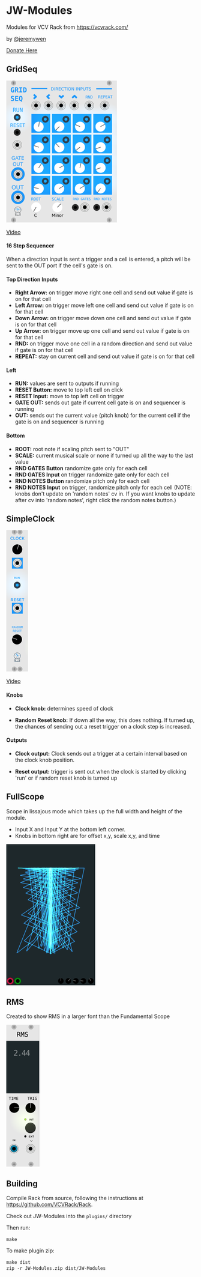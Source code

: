 # JW-Modules

Modules for VCV Rack from https://vcvrack.com/ 

by [@jeremywen](https://twitter.com/jeremywen)

[Donate Here](https://www.paypal.me/jeremywen)

## GridSeq

![GridSeq](./doc/GridSeq-img5.png)

[Video](https://www.youtube.com/watch?v=Bnxzqi5jwcU)

#### 16 Step Sequencer

When a direction input is sent a trigger and a cell is entered, a pitch will be sent to the OUT port if the cell's gate is on.

#### Top Direction Inputs 

  *  **Right Arrow:** on trigger move right one cell and send out value if gate is on for that cell
  *  **Left Arrow:** on trigger move left one cell and send out value if gate is on for that cell
  *  **Down Arrow:** on trigger move down one cell and send out value if gate is on for that cell
  *  **Up Arrow:** on trigger move up one cell and send out value if gate is on for that cell
  *  **RND:** on trigger move one cell in a random direction and send out value if gate is on for that cell
  *  **REPEAT:**  stay on current cell and send out value if gate is on for that cell

#### Left

  *  **RUN:** values are sent to outputs if running
  *  **RESET Button:** move to top left cell on click
  *  **RESET Input:** move to top left cell on trigger
  *  **GATE OUT:** sends out gate if current cell gate is on and sequencer is running
  *  **OUT:** sends out the current value (pitch knob) for the current cell if the gate is on and sequencer is running

#### Bottom

  *  **ROOT:** root note if scaling pitch sent to "OUT"
  *  **SCALE:** current musical scale or none if turned up all the way to the last value
  *  **RND GATES Button** randomize gate only for each cell
  *  **RND GATES Input** on trigger randomize gate only for each cell
  *  **RND NOTES Button** randomize pitch only for each cell
  *  **RND NOTES Input** on trigger, randomize pitch only for each cell (NOTE: knobs don't update on 'random notes' cv in. If you want knobs to update after cv into 'random notes', right click the random notes button.)


## SimpleClock

![SimpleClock](./doc/SimpleClock-img5.png)

[Video](https://www.youtube.com/watch?v=DCustAy7xVc)

#### Knobs 

  *  **Clock knob:** determines speed of clock

  *  **Random Reset knob:** If down all the way, this does nothing.  If turned up, the chances of sending out a reset trigger on a clock step is increased.

#### Outputs

  *  **Clock output:** Clock sends out a trigger at a certain interval based on the clock knob position.

  *  **Reset output:** trigger is sent out when the clock is started by clicking 'run' or if random reset knob is turned up

## FullScope

Scope in lissajous mode which takes up the full width and height of the module.

  * Input X and Input Y at the bottom left corner.
  * Knobs in bottom right are for offset x,y, scale x,y, and time


![FullScope](./doc/FullScope-img1.png)

## RMS

Created to show RMS in a larger font than the Fundamental Scope 

![RMS](./doc/RMS-img1.png)

## Building

Compile Rack from source, following the instructions at https://github.com/VCVRack/Rack.

Check out JW-Modules into the `plugins/` directory

Then run:

	make

To make plugin zip:

	make dist
	zip -r JW-Modules.zip dist/JW-Modules

